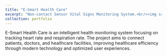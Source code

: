 ```yaml
---
title: "E-Smart Health Care"
excerpt: "Non-contact Sensor Vital Signs Monitoring System.<br/><img src='/images/bcg_monitoring.jpg'>"
collection: portfolio
---
```


E-Smart Health Care is an intelligent health monitoring system focusing on tracking heart rate and respiration rate. The project aims to connect patients, doctors, and healthcare facilities, improving healthcare efficiency through modern technology and optimized user experiences.